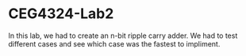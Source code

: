 # CEG4324-Lab2
In this lab, we had to create an n-bit ripple carry adder. We had to test different cases and see which case was the fastest to impliment.
